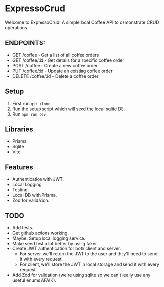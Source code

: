 # ExpressoCrud

Welcome to ExpressoCrud! A simple local Coffee API to demonstrate CRUD operations.

## ENDPOINTS:

* GET /coffee - Get a list of all coffee orders
* GET /coffee/:id - Get details for a specific coffee order
* POST /coffee - Create a new coffee order
* PUT /coffee/:id - Update an existing coffee order
* DELETE /coffee/:id - Delete a coffee order

## Setup

1. First run `git clone`.
2. Run the setup script which will seed the local sqlite DB.
3. Run `npm run dev`

## Libraries

* Prisma
* Sqlite
* Vite

## Features

* Authentication with JWT.
* Local Logging
* Testing.
* Local DB with Prisma.
* Zod for validation.

## TODO

* Add tests.
* Get github actions working.
* Maybe: Setup local logging service.
* Make seed test a lot better by using faker.
* Create JWT authentication for both client and server.
  * For server, we'll return the JWT to the user and they'll need to send it with every request.
  * For client, we'll store the JWT in local storage and send it with every request.
* Add Zod for validation (we're using sqlite so we can't really use any useful enums AFAIK).

